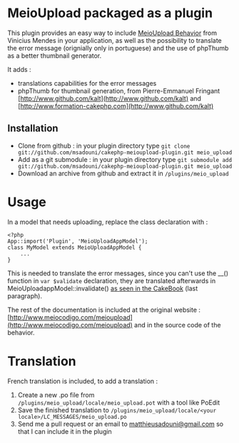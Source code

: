 # MeioUpload packaged as a plugin

This plugin provides an easy way to include [MeioUpload Behavior](http://www.meiocodigo.com/meioupload) from Vinicius Mendes in your application, as well as the possibility to translate the error message (orignially only in portuguese) and the use of phpThumb as a better thumbnail generator.

It adds :

- translations capabilities for the error messages
- phpThumb for thumbnail generation, from Pierre-Emmanuel Fringant [http://www.github.com/kalt](http://www.github.com/kalt) and [http://www.formation-cakephp.com](http://www.github.com/kalt)

## Installation
- Clone from github : in your plugin directory type `git clone git://github.com/msadouni/cakephp-meioupload-plugin.git meio_upload`
- Add as a git submodule : in your plugin directory type `git submodule add git://github.com/msadouni/cakephp-meioupload-plugin.git meio_upload`
- Download an archive from github and extract it in `/plugins/meio_upload`

# Usage
In a model that needs uploading, replace the class declaration with :

    <?php
    App::import('Plugin', 'MeioUploadAppModel');
    class MyModel extends MeioUploadAppModel {
        ...
    }

This is needed to translate the error messages, since you can't use the __() function in `var $validate` declaration, they are translated afterwards in MeioUploadappModel::invalidate() [as seen in the CakeBook](http://book.cakephp.org/view/163/Internationalization-in-CakePHP) (last paragraph).

The rest of the documentation is included at the original website : [http://www.meiocodigo.com/meioupload](http://www.meiocodigo.com/meioupload) and in the source code of the behavior.

# Translation
French translation is included, to add a translation :

1. Create a new .po file from `/plugins/meio_upload/locale/meio_upload.pot` with a tool like PoEdit
2. Save the finished translation to `/plugins/meio_upload/locale/<your locale>/LC_MESSAGES/meio_upload.po`
3. Send me a pull request or an email to matthieusadouni@gmail.com so that I can include it in the plugin
